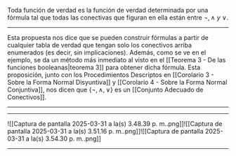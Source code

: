 Toda función de verdad es la función de verdad determinada por una fórmula tal que todas las conectivas que figuran en ella están entre $¬,∧\ y\ ∨$. 
***
Esta propuesta nos dice que se pueden construir fórmulas a partir de cualquier tabla de verdad que tengan solo los conectivos arriba enumerados (es decir, sin implicaciones).
Además, como se ve en el ejemplo, se da un método más inmediato al visto en el [[Teorema 3 - De las funciones booleanas|teorema 3]] para obtener dicha fórmula.
Esta proposición, junto con los Procedimientos Descriptos en [[Corolario 3 - Sobre la Forma Normal Disyuntiva]] y [[Corolario 4 - Sobre la Forma Normal Conjuntiva]], nos dicen que $\{¬,∧,∨\}$ es un [[Conjunto Adecuado de Conectivos]].
***

***
![[Captura de pantalla 2025-03-31 a la(s) 3.48.39 p. m..png]]![[Captura de pantalla 2025-03-31 a la(s) 3.51.16 p. m..png]]![[Captura de pantalla 2025-03-31 a la(s) 3.54.30 p. m..png]]
***
